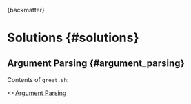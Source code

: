 {backmatter}

# Solutions {#solutions}

## Argument Parsing {#argument_parsing}

Contents of `greet.sh`:

<<[Argument Parsing](code/greet.sh)